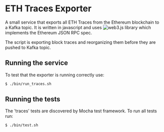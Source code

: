 # ETH Traces Exporter

A small service that exports all ETH Traces from the Ethereum blockchain to a Kafka topic. It is written in javascript and uses ![web3.js](https://github.com/ethereum/web3.js/) library which implements the Ethereum JSON RPC spec.

The script is exporting block traces and reorganizing them before they are pushed to Kafka topic.

## Running the service

To test that the exporter is running correctly use:

```bash
$ ./bin/run_traces.sh
```

## Running the tests

The 'traces' tests are discovered by Mocha test framework. To run all tests run:

```bash
$ ./bin/test.sh
```
